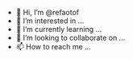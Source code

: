 - 👋 Hi, I’m @refaotof
- 👀 I’m interested in ...
- 🌱 I’m currently learning ...
- 💞️ I’m looking to collaborate on ...
- 📫 How to reach me ...

<!---
refaotof/refaotof is a ✨ special ✨ repository because its `README.md` (this file) appears on your GitHub profile.
You can click the Preview link to take a look at your changes.
--->
